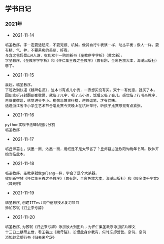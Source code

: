 ## 学书日记
### 2021年
- 2021-11-14
```text
临圣教序。字一定要活起来，不要死板、机械。像骑自行车表演一样，动态平衡；像人一样，要有精、气、神，不要呆痴的美丽、好看。
与含之爸妈景山4人游，收到双十一购的新书《圣教序字字析》（黄文新）。
学圣教序，《圣教序字字析》和《怀仁集王羲之圣教序》（曹有刚，全彩色放大本，海潮出版社）够了。
```
- 2021-11-15
```
晨起，临圣教序。
下班收到快递《魏碑名品》，这本书有点儿小贵，一直想买没有买。双十一有优惠，就买了本。
回到家拆开封翻到崔敬邕，就临了几字，喝了点小酒，饭后又临了会儿。感觉临了行书圣教序，再临崔敬邕，感觉进步不小。崔敬邕兼隶行楷，逆锋运笔，才有韵味。
适逢浙江省中小学生艺术节合唱比赛今天晚上在杭州举行，听孩子比赛感觉有点紧张。
```
- 2021-11-16
```
python实现书法碑帖图片分割
临圣教序
```
- 2021-11-17
```
临丘师墓志，淡墨一面、浓墨一面，用纸是不是太节省了？丘师墓志近欧阳询晚年书风。欧体开始当临此本。
```
- 2021-11-18
```
临圣教序，圣教序就像golang一样，学会了是个大杀器。
收到新字帖《怀仁集王羲之圣教序》（曹有刚，全彩色放大本，海潮出版社）和《瘦金体千字文》（薛元明）
```
- 2021-11-19
```
临圣教序,创建ITTest高中信息技术复习项目
添加苏轼《归去来兮辞》
```
- 2021-11-20
```
临圣教序,为苏轼《归去来兮辞》添加放大到图片；为怀仁集圣教序添加拓片释文
十三日二姨母去世，看王羲之《姨母贴》，长恨此身非我有，何时忘却营营。奈何，奈何
添加赵孟頫行书《归去来兮辞》
```